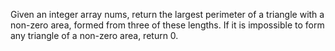 Given an integer array nums, return the largest perimeter of a triangle with a non-zero area, formed from three of these lengths. If it is impossible to form any triangle of a non-zero area, return 0.
